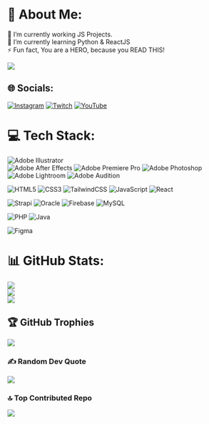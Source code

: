 # 💫 About Me:
🔭 I’m currently working JS Projects.<br>🌱 I’m currently learning Python & ReactJS<br>⚡ Fun fact, You are a HERO, because you READ THIS!

[![](https://visitcount.itsvg.in/api?id=HoshangPc&icon=5&color=1)](https://visitcount.itsvg.in)

## 🌐 Socials:
[![Instagram](https://img.shields.io/badge/Instagram-%23E4405F.svg?logo=Instagram&logoColor=white)](https://instagram.com/hoshang.esmahil) [![Twitch](https://img.shields.io/badge/Twitch-%239146FF.svg?logo=Twitch&logoColor=white)](https://twitch.tv/hoshang) [![YouTube](https://img.shields.io/badge/YouTube-%23FF0000.svg?logo=YouTube&logoColor=white)](https://youtube.com/@HoshangDev) 

# 💻 Tech Stack:

![Adobe Illustrator](https://img.shields.io/badge/adobeillustrator-%23FF9A00.svg?style=flat&logo=adobeillustrator&logoColor=white) 	
![Adobe After Effects](https://img.shields.io/badge/Adobe%20After%20Effects-9999FF.svg?style=flat&logo=Adobe%20After%20Effects&logoColor=white)
![Adobe Premiere Pro](https://img.shields.io/badge/Adobe%20Premiere%20Pro-9999FF.svg?style=flat&logo=Adobe%20Premiere%20Pro&logoColor=white) 
![Adobe Photoshop](https://img.shields.io/badge/adobephotoshop-%2331A8FF.svg?style=flat&logo=adobephotoshop&logoColor=white) 
![Adobe Lightroom](https://img.shields.io/badge/Adobe%20Lightroom-31A8FF.svg?style=flat&logo=Adobe%20Lightroom&logoColor=white) 
![Adobe Audition](https://img.shields.io/badge/Adobe%20Audition-9999FF.svg?style=flat&logo=Adobe%20Audition&logoColor=white) 


![HTML5](https://img.shields.io/badge/html5-%23E34F26.svg?style=flat&logo=html5&logoColor=white) 
![CSS3](https://img.shields.io/badge/css3-%231572B6.svg?style=flat&logo=css3&logoColor=white) 
![TailwindCSS](https://img.shields.io/badge/tailwindcss-%2338B2AC.svg?style=flat&logo=tailwind-css&logoColor=white) 
![JavaScript](https://img.shields.io/badge/javascript-%23323330.svg?style=flat&logo=javascript&logoColor=%23F7DF1E) 
![React](https://img.shields.io/badge/react-%2320232a.svg?style=flat&logo=react&logoColor=%2361DAFB) 

![Strapi](https://img.shields.io/badge/strapi-%232E7EEA.svg?style=flat&logo=strapi&logoColor=white) 
![Oracle](https://img.shields.io/badge/Oracle-F80000?style=flat&logo=oracle&logoColor=white) 
![Firebase](https://img.shields.io/badge/firebase-%23039BE5.svg?style=flat&logo=firebase) 
![MySQL](https://img.shields.io/badge/mysql-%2300f.svg?style=flat&logo=mysql&logoColor=white) 


![PHP](https://img.shields.io/badge/php-%23777BB4.svg?style=flat&logo=php&logoColor=white) 
![Java](https://img.shields.io/badge/java-%23ED8B00.svg?style=flat&logo=java&logoColor=white) 


![Figma](https://img.shields.io/badge/figma-%23F24E1E.svg?style=flat&logo=figma&logoColor=white) 



# 📊 GitHub Stats:
![](https://github-readme-stats.vercel.app/api?username=HoshangPc&theme=dark&hide_border=false&include_all_commits=false&count_private=false)<br/>
![](https://github-readme-streak-stats.herokuapp.com/?user=HoshangPc&theme=dark&hide_border=false)<br/>
![](https://github-readme-stats.vercel.app/api/top-langs/?username=HoshangPc&theme=dark&hide_border=false&include_all_commits=false&count_private=false&layout=compact)

## 🏆 GitHub Trophies
![](https://github-profile-trophy.vercel.app/?username=HoshangPc&theme=radical&no-frame=false&no-bg=false&margin-w=4)

### ✍️ Random Dev Quote
![](https://quotes-github-readme.vercel.app/api?type=horizontal&theme=radical)

### 🔝 Top Contributed Repo
![](https://github-contributor-stats.vercel.app/api?username=HoshangPc&limit=5&theme=radical&combine_all_yearly_contributions=true)


